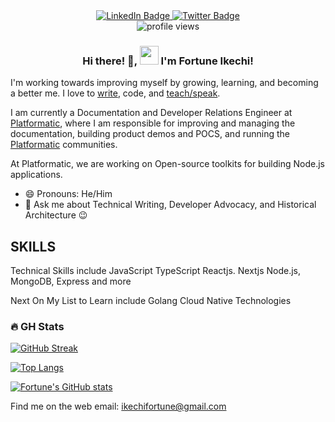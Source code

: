 <div align="center" id="badges">
  <a href="https://www.linkedin.com/in/fortune-ikechi">
    <img src="https://img.shields.io/badge/LinkedIn-blue?style=for-the-badge&logo=linkedin&logoColor=white" alt="LinkedIn Badge"/>
  </a>
  <a href="(https://twitter.com/Codedog_)">
    <img src="https://img.shields.io/badge/Twitter-blue?style=for-the-badge&logo=twitter&logoColor=white" alt="Twitter Badge"/>
  </a>
</div>

<div align="center">
    <img src="https://komarev.com/ghpvc/?username=iamfortune&style=flat-square&color=blue" alt="profile views"/>
</div>


<h3 align="center"> Hi there! 👋, <img src="https://media.giphy.com/media/hvRJCLFzcasrR4ia7z/giphy.gif" width="30px"/>  I'm Fortune Ikechi! </h3>


I'm working towards improving myself by growing, learning, and becoming a better me. I love to [write](https://www.fortuneikechi.com/blog), code, and [teach/speak](https://www.fortuneikechi.com/talk).


I am currently a Documentation and Developer Relations Engineer at [Platformatic](https://platformatic.dev/), where I am responsible for improving and managing the documentation, building product demos and POCS, and running the [Platformatic](https://platformatic.dev) communities. 


At Platformatic, we are working on Open-source toolkits for building Node.js applications.

- 😄 Pronouns: He/Him
- 💬 Ask me about Technical Writing, Developer Advocacy, and Historical Architecture 😉

## SKILLS

Technical Skills include
JavaScript
TypeScript
Reactjs. Nextjs
Node.js, MongoDB, Express and more

Next On My List to Learn include
Golang
Cloud Native Technologies 

### :fire: GH Stats
[![GitHub Streak](http://github-readme-streak-stats.herokuapp.com?user=iamfortune&theme=dark&background=000000)](https://git.io/streak-stats)

[![Top Langs](https://github-readme-stats.vercel.app/api/top-langs/?username=iamfortune&layout=compact&theme=vision-friendly-dark)](https://github.com/anuraghazra/github-readme-stats)


[![Fortune's GitHub stats](https://github-readme-stats.vercel.app/api?username=iamfortune&count_private=true&show_icons=true&theme=radical&hide_border=true)](#!)

Find me on the web
email: ikechifortune@gmail.com
